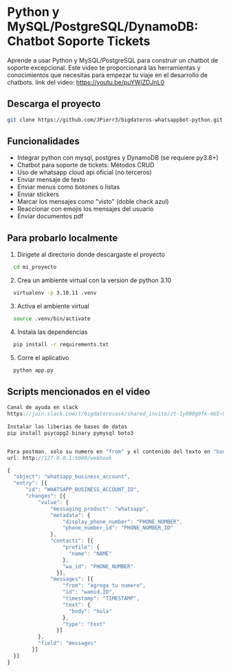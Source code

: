 
# Python y MySQL/PostgreSQL/DynamoDB: Chatbot Soporte Tickets

Aprende a usar Python y MySQL/PostgreSQL para construir un chatbot de soporte excepcional. Este video te proporcionará las herramientas y conocimientos que necesitas para empezar tu viaje en el desarrollo de chatbots.
link del video: https://youtu.be/puYWiZDJnL0

## Descarga el proyecto


```bash
git clone https://github.com/JPierr3/bigdateros-whatsappbot-python.git
```
    
## Funcionalidades

- Integrar python con mysql, postgres y  DynamoDB (se requiere py3.8+)
- Chatbot para soporte de tickets: Métodos CRUD
- Uso de whatsapp cloud api oficial (no terceros)
- Enviar mensaje de texto
- Enviar menus como botones o listas
- Enviar stickers
- Marcar los mensajes como "visto" (doble check azul)
- Reaccionar con emojis los mensajes del usuario
- Enviar documentos pdf



## Para probarlo localmente

1. Dirigete al directorio donde descargaste el proyecto

```bash
  cd mi_proyecto
```
2. Crea un ambiente virtual con la version de python 3.10

```bash
  virtualenv -p 3.10.11 .venv
```
3. Activa el ambiente virtual

```bash
  source .venv/bin/activate
```
4. Instala las dependencias

```bash
  pip install -r requirements.txt
```

5. Corre el aplicativo

```bash
  python app.py
```


## Scripts mencionados en el video

```javascript
Canal de ayuda en slack
https://join.slack.com/t/bigdaterosask/shared_invite/zt-1y000g9fk-mUI~9vRjs8uoLuIjXN5Okg
 
Instalar las liberias de bases de datos
pip install psycopg2-binary pymysql boto3


Para postman, solo su numero en "from" y el contenido del texto en "body"
url: http://127.0.0.1:5000/webhook

{
  "object": "whatsapp_business_account",
  "entry": [{
      "id": "WHATSAPP_BUSINESS_ACCOUNT_ID",
      "changes": [{
          "value": {
              "messaging_product": "whatsapp",
              "metadata": {
                  "display_phone_number": "PHONE_NUMBER",
                  "phone_number_id": "PHONE_NUMBER_ID"
              },
              "contacts": [{
                  "profile": {
                    "name": "NAME"
                  },
                  "wa_id": "PHONE_NUMBER"
                }],
              "messages": [{
                  "from": "agrega tu numero",
                  "id": "wamid.ID",
                  "timestamp": "TIMESTAMP",
                  "text": {
                    "body": "hola"
                  },
                  "type": "text"
                }]
          },
          "field": "messages"
        }]
  }]
}
```

